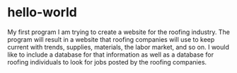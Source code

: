 # hello-world
My first program
I am trying to create a website for the roofing industry. The program will result in a website that roofing companies will use to keep current with trends, supplies, materials, the labor market, and so on. I would like to include a database for that information as well as a database for roofing individuals to look for jobs posted by the roofing companies.
